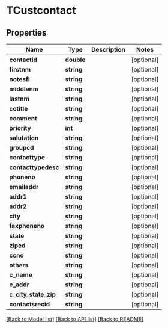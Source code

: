 # TCustcontact

## Properties
Name | Type | Description | Notes
------------ | ------------- | ------------- | -------------
**contactid** | **double** |  | [optional] 
**firstnm** | **string** |  | [optional] 
**notesfl** | **string** |  | [optional] 
**middlenm** | **string** |  | [optional] 
**lastnm** | **string** |  | [optional] 
**cotitle** | **string** |  | [optional] 
**comment** | **string** |  | [optional] 
**priority** | **int** |  | [optional] 
**salutation** | **string** |  | [optional] 
**groupcd** | **string** |  | [optional] 
**contacttype** | **string** |  | [optional] 
**contacttypedesc** | **string** |  | [optional] 
**phoneno** | **string** |  | [optional] 
**emailaddr** | **string** |  | [optional] 
**addr1** | **string** |  | [optional] 
**addr2** | **string** |  | [optional] 
**city** | **string** |  | [optional] 
**faxphoneno** | **string** |  | [optional] 
**state** | **string** |  | [optional] 
**zipcd** | **string** |  | [optional] 
**ccno** | **string** |  | [optional] 
**others** | **string** |  | [optional] 
**c_name** | **string** |  | [optional] 
**c_addr** | **string** |  | [optional] 
**c_city_state_zip** | **string** |  | [optional] 
**contactsrecid** | **string** |  | [optional] 

[[Back to Model list]](../README.md#documentation-for-models) [[Back to API list]](../README.md#documentation-for-api-endpoints) [[Back to README]](../README.md)


